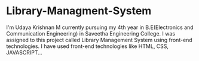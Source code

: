 # Library-Managment-System
I'm Udaya Krishnan M currently pursuing my 4th year in B.E(Electronics and Communication Engineering) in Saveetha Engineering College. I was assigned to this project called Library Management System using front-end technologies. I have used front-end technologies like HTML, CSS, JAVASCRIPT...
